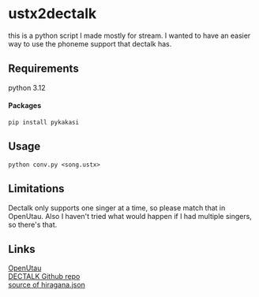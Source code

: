 # ustx2dectalk
this is a python script I made mostly for stream. I wanted to have an easier way to use the phoneme support that dectalk has.

## Requirements
python 3.12  
#### Packages
```
pip install pykakasi
```

## Usage
```
python conv.py <song.ustx>
```
## Limitations
Dectalk only supports one singer at a time, so please match that in OpenUtau. Also I haven't tried what would happen if I had multiple singers, so there's that.
## Links
[OpenUtau](https://www.openutau.com/)  
[DECTALK Github repo](https://github.com/dectalk/dectalk)  
[source of hiragana.json](https://gist.github.com/mdzhang/899a427eb3d0181cd762)